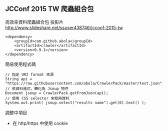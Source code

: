 ## JCConf 2015 TW 爬蟲組合包

高效率資料爬蟲組合包 投影片 http://www.slideshare.net/ssuser438746/jcconf-2015-tw


    <dependency>
        <groupId>com.github.abola</groupId>
        <artifactId>crawler</artifactId>
        <version>0.9.1</version>
    </dependency>

簡易使用程式碼

    // 指定 URI format 來源
    String api = "https://raw.githubusercontent.com/abola/CrawlerPack/master/test.json";
    // 依資料格式，轉化為 Jsoup 物件
    Document jsoup = CrawlerPack.getFromJson(api);
    // 使用 CSS selector 來取用資料
    System.out.print( jsoup.select("results name").get(0).text() );

調整中項目 
* 在 http/https 中使用 cookie 


